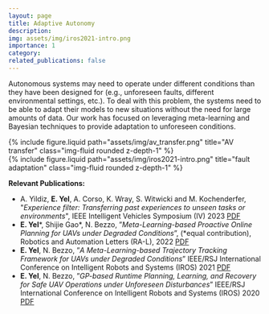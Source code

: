 ```yaml
---
layout: page
title: Adaptive Autonomy
description:
img: assets/img/iros2021-intro.png
importance: 1
category: 
related_publications: false
---
```


Autonomous systems may need to operate under different conditions than they have been designed for (e.g., unforeseen faults, different environmental settings, etc.). To deal with this problem, the systems need to be able to adapt their models to new situations without the need for large amounts of data. Our work has focused on leveraging meta-learning and Bayesian techniques to provide adaptation to unforeseen conditions.

<div class="row justify-content-sm-center">
    <div class="col-sm-8 mt-3 mt-md-0">
        {% include figure.liquid path="assets/img/av_transfer.png" title="AV transfer" class="img-fluid rounded z-depth-1" %}
    </div>
    <div class="col-sm-4 mt-3 mt-md-0">
        {% include figure.liquid path="assets/img/iros2021-intro.png" title="fault adaptation" class="img-fluid rounded z-depth-1" %}
    </div>
</div>

**Relevant Publications:**
* A. Yildiz,  **E. Yel**, A. Corso, K. Wray, S. Witwicki and M. Kochenderfer, "_Experience filter: Transferring past experiences to unseen  tasks or environments_", IEEE Intelligent Vehicles Symposium (IV) 2023 [PDF](https://arxiv.org/pdf/2305.18633.pdf "IV'23")
* **E. Yel***, Shijie Gao*, N. Bezzo, ”_Meta-Learning-based Proactive Online Planning for UAVs under Degraded Conditions_”, (*equal contribution), Robotics and Automation Letters (RA-L), 2022 [PDF](https://ieeexplore.ieee.org/document/9832491 "RAL'22")
* **E. Yel**, N. Bezzo, ”_A Meta-Learning-based Trajectory Tracking Framework for UAVs under Degraded Conditions_” IEEE/RSJ International Conference on Intelligent Robots and Systems (IROS) 2021 [PDF](https://arxiv.org/abs/2104.15081 "IROS'21")
* **E. Yel**, N. Bezzo, ”_GP-based Runtime Planning, Learning, and Recovery for Safe UAV Operations under Unforeseen Disturbances_” IEEE/RSJ International Conference on Intelligent Robots and Systems (IROS) 2020 [PDF](https://ieeexplore.ieee.org/document/9341641 "IROS'20")

